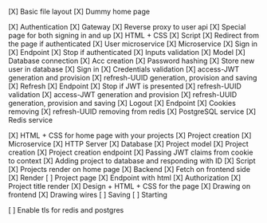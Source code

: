 [X] Basic file layout
[X] Dummy home page

[X] Authentication
    [X] Gateway
        [X] Reverse proxy to user api
    [X] Special page for both signing in and up
        [X] HTML + CSS
        [X] Script
        [X] Redirect from the page if authenticated
    [X] User microservice
        [X] Microservice
        [X] Sign in
            [X] Endpoint
            [X] Stop if authenticated
            [X] Inputs validation
            [X] Model
                [X] Database connection
                [X] Acc creation
                    [X] Password hashing
                    [X] Store new user in database
                [X] Sign in
                    [X] Credentials validation
            [X] access-JWT generation and provision
            [X] refresh-UUID generation, provision and saving
        [X] Refresh
            [X] Endpoint
            [X] Stop if JWT is presented
            [X] refresh-UUID validation
            [X] access-JWT generation and provision
            [X] refresh-UUID generation, provision and saving
        [X] Logout
            [X] Endpoint
            [X] Cookies removing
            [X] refresh-UUID removing from redis
    [X] PostgreSQL service
    [X] Redis service

[X] HTML + CSS for home page with your projects
[X] Project creation
    [X] Microservice
        [X] HTTP Server
        [X] Database
        [X] Project model
            [X] Project creation
        [X] Project creation endpoint
        [X] Passing JWT claims from cookie to context
        [X] Adding project to database and responding with ID
    [X] Script
[X] Projects render on home page
    [X] Backend
    [X] Fetch on frontend side
    [X] Render
[ ] Project page
    [X] Endpoint with html
    [X] Authorization
    [X] Project title render
    [X] Design + HTML + CSS for the page
    [X] Drawing on frontend
    [X] Drawing wires
    [ ] Saving
    [ ] Starting

[ ] Enable tls for redis and postgres